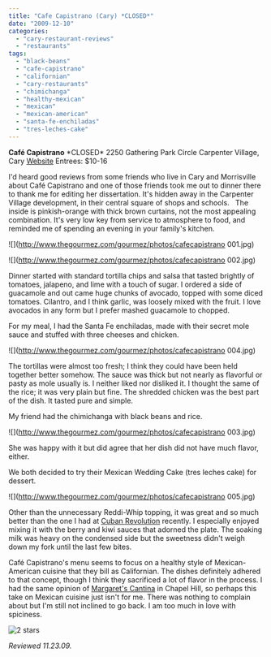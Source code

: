 ```yaml
---
title: "Cafe Capistrano (Cary) *CLOSED*"
date: "2009-12-10"
categories: 
  - "cary-restaurant-reviews"
  - "restaurants"
tags: 
  - "black-beans"
  - "cafe-capistrano"
  - "californian"
  - "cary-restaurants"
  - "chimichanga"
  - "healthy-mexican"
  - "mexican"
  - "mexican-american"
  - "santa-fe-enchiladas"
  - "tres-leches-cake"
---
```


**Café Capistrano** \*CLOSED\* 2250 Gathering Park Circle Carpenter Village, Cary [Website](http://www.cafecapistrano.com) Entrees: $10-16

I'd heard good reviews from some friends who live in Cary and Morrisville about Café Capistrano and one of those friends took me out to dinner there to thank me for editing her dissertation. It's hidden away in the Carpenter Village development, in their central square of shops and schools.   The inside is pinkish-orange with thick brown curtains, not the most appealing combination. It's very low key from service to atmosphere to food, and reminded me of spending an evening in your family's kitchen.

![](http://www.thegourmez.com/gourmez/photos/cafecapistrano 001.jpg)

![](http://www.thegourmez.com/gourmez/photos/cafecapistrano 002.jpg)

Dinner started with standard tortilla chips and salsa that tasted brightly of tomatoes, jalapeno, and lime with a touch of sugar. I ordered a side of guacamole and out came huge chunks of avocado, topped with some diced tomatoes. Cilantro, and I think garlic, was loosely mixed with the fruit. I love avocados in any form but I prefer mashed guacamole to chopped.

For my meal, I had the Santa Fe enchiladas, made with their secret mole sauce and stuffed with three cheeses and chicken.

![](http://www.thegourmez.com/gourmez/photos/cafecapistrano 004.jpg)

The tortillas were almost too fresh; I think they could have been held together better somehow. The sauce was thick but not nearly as flavorful or pasty as mole usually is. I neither liked nor disliked it. I thought the same of the rice; it was very plain but fine. The shredded chicken was the best part of the dish. It tasted pure and simple.

My friend had the chimichanga with black beans and rice.

![](http://www.thegourmez.com/gourmez/photos/cafecapistrano 003.jpg)

She was happy with it but did agree that her dish did not have much flavor, either.

We both decided to try their Mexican Wedding Cake (tres leches cake) for dessert.

![](http://www.thegourmez.com/gourmez/photos/cafecapistrano 005.jpg)

Other than the unnecessary Reddi-Whip topping, it was great and so much better than the one I had at [Cuban Revolution](http://www.thegourmez.com/?p=612) recently. I especially enjoyed mixing it with the berry and kiwi sauces that adorned the plate. The soaking milk was heavy on the condensed side but the sweetness didn't weigh down my fork until the last few bites.

Café Capistrano's menu seems to focus on a healthy style of Mexican-American cuisine that they bill as Californian. The dishes definitely adhered to that concept, though I think they sacrificed a lot of flavor in the process. I had the same opinion of [Margaret's Cantina](http://www.thegourmez.com/gourmez/restaurants/review.php?id=22&type=) in Chapel Hill, so perhaps this take on Mexican cuisine just isn't for me. There was nothing to complain about but I'm still not inclined to go back. I am too much in love with spiciness.

![2 stars](http://s3.amazonaws.com/thegourmez-wpmedia/2009/02/rating_chicken11.gif "rating_chicken11")

_Reviewed 11.23.09._
